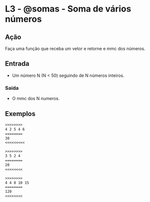 # L3 - @somas - Soma de vários números

## Ação

Faça uma função que receba um vetor e retorne e mmc dos números.

## Entrada

* Um número N (N < 50) seguindo de N números inteiros.

### Saida

* O mmc dos N numeros.

## Exemplos

``` txt
>>>>>>>>
4 2 5 4 6
========
30
<<<<<<<<<

>>>>>>>>
3 5 2 4
========
20
<<<<<<<<

>>>>>>>>
4 4 8 10 15
========
120
<<<<<<<<
```
